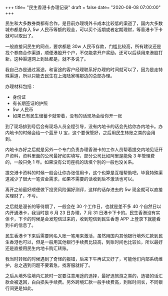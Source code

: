 +++
title= "民生香港卡办理记录"
draft = false
date= "2020-08-08 07:00:00"
+++


民生和大多数券商都有合作，是目前办理境外卡成本比较低的渠道了，国内大多数城市都是存入 5w 人民币等额的现金，可以买个活期或者定期理财，等香港卡下卡就可以取出了。

一般直接问民生的网点，要求都是 30w 人民币存款，门槛比较高，所有建议还是找个券商合作渠道，顺便港股开个户，不仅能拿开户奖励，还可以后续用来港股打新。这种渠道网上到处都是，就不多说了。

我自己办是通过富途，和富途的客户经理联系好办理的时间就可以了，因为是走特殊渠道，所以只能去民生在上海陆家嘴那边的总部办理。

办理材料包括：

- 身份证
- 有长期签证的护照
- 5w 人民币
- 如果已有民生储蓄卡就带着，没有的话现场会给你开一张

到了现场排到号后会有现场人员全程引导，没有内地卡的话会先给你办内地卡。办内地卡的时候会给一个蓝牙 U 宝，这个要保管好，之后用民生转账之类的会用到。

内地卡办好之后就是另外一个专门负责办理香港卡的工作人员帮着提交内地见证开户资料，资料里面的公司最好如实填写，部分公司比如阿里是能免 3 年管理费的，一般只免 1 年。如果没有公司座机的话填个别的一般也没关系。

提交港卡资料的时候一般会让你办张信用卡，这个也算是互相帮助吧，毕竟特殊渠道减少了很大一笔资金需求，如果不需要的话收到后不激活也可以。

离开之前最好顺便做下投资风险偏好测评，这样的话存进去的 5w 现金就可以直接买理财了，不亏。

之后就是漫长的等待期了，一般会在 30 个工作日，也就是差不多 40 个自然日以内开通港卡，我当时是 6 月 23 日办理，7 月 31 日港卡下卡的。民生香港没有实体卡，下卡的时候是会发短信过来的，收到短信到民生香港 APP 上登录下就能看到卡的信息了。

民生香港卡下来后需要同名入账一笔用来激活，虽然用国内其他银行境外汇款到民生香港也可以，但是一般用其他银行手续费比较高，到账时间也比较长，所以最好还是直接用民生内地卡购汇转账。

我当时转账的时候遇到了奇怪的报错，后来下午再试又好了，可能他们内部系统维护，总之遇到问题不要着急，找客服就好了。

之后从境外往境内汇款时一定要注意用途的选择，最好选旅游之类的，选错的话汇款会被退回，白白损失手续费。另外跨境汇款一般手续费高，到账时间长，不同银行间更是如此。
